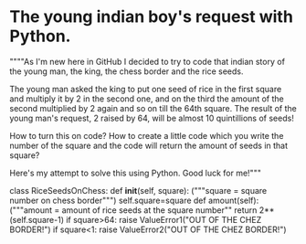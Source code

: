 # The young indian boy's request with Python.

""""As I'm new here in GitHub I decided to try to code that indian story of the young man, the king, the chess border and the rice seeds.

The young man asked the king to put one seed of rice in the first square and multiply it by 2 in the second one, and on the third the amount of the second multiplied by 2 again and so on till the 64th square. The result of the young man's request, 2 raised by 64, will be almost 10 quintillions of seeds! 

How to turn this on code? How to create a little code which you write the number of the square and the code will return the amount of seeds in that square?

Here's my attempt to solve this using Python. Good luck for me!"""

class RiceSeedsOnChess:
	def __init__(self, square): ("""square = square number on chess border""")
		self.square=square
	def amount(self): ("""amount = amount of rice seeds at the square number""
		return 2**(self.square-1)
	if square>64:
		raise ValueError1("OUT OF THE CHEZ BORDER!")
	if square<1:
		raise ValueError2("OUT OF THE CHEZ BORDER!")
